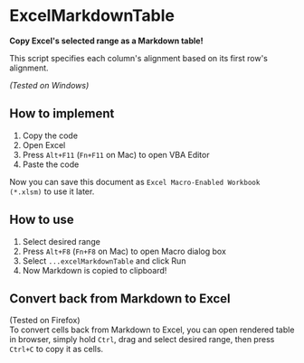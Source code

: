# ExcelMarkdownTable
**Copy Excel's selected range as a Markdown table!**

This script specifies each column's alignment based on its first row's alignment.

*(Tested on Windows)*


## How to implement
1. Copy the code
2. Open Excel
3. Press `Alt+F11` (`Fn+F11` on Mac) to open VBA Editor
4. Paste the code

Now you can save this document as `Excel Macro-Enabled Workbook (*.xlsm)` to use it later.


## How to use
1. Select desired range
2. Press `Alt+F8` (`Fn+F8` on Mac) to open Macro dialog box
3. Select `...excelMarkdownTable` and click Run
4. Now Markdown is copied to clipboard!


## Convert back from Markdown to Excel
(Tested on Firefox)  
To convert cells back from Markdown to Excel, you can open rendered table in browser, simply hold `Ctrl`, drag and select desired range, then press `Ctrl+C` to copy it as cells.
